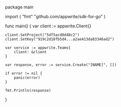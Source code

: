 package main

import (
    "fmt"
    "github.com/appwrite/sdk-for-go"
)

func main() {
    var client := appwrite.Client{}

    client.SetProject("5df5acd0d48c2")
    client.SetKey("919c2d18fb5d4...a2ae413da83346ad2")

    var service := appwrite.Teams{
        client: &client
    }

    var response, error := service.Create("[NAME]", [])

    if error != nil {
        panic(error)
    }

    fmt.Println(response)
}